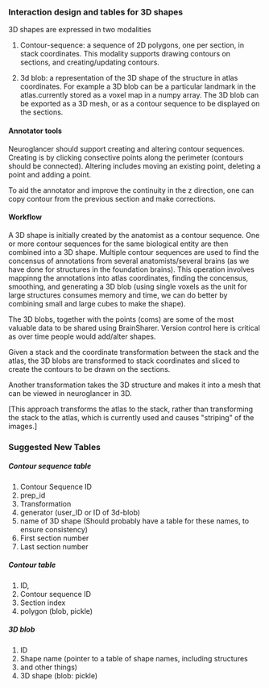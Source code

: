 ### Interaction design and tables for 3D shapes

3D shapes are expressed in two modalities

1. Contour-sequence: a sequence of 2D polygons, one per section, in
stack coordinates. This modality supports drawing contours on
sections, and creating/updating contours.

2. 3d blob: a representation of the 3D shape of the structure in
atlas coordinates. For example a 3D blob can be a particular 
landmark in the atlas.currently stored as a voxel map in a numpy
array. The 3D blob can be exported as a 3D mesh, or as
a contour sequence to be displayed on the sections.

#### Annotator tools

Neuroglancer should support creating and altering contour
sequences. Creating is by clicking consective points along the
perimeter (contours should be connected). Altering includes moving an
existing point, deleting a point and adding a point.

To aid the annotator and improve the continuity in the z direction,
one can copy contour from the previous section and make corrections.

#### Workflow

A 3D shape is initially created by the anatomist as a contour
sequence. One or more contour sequences for the same biological entity
are then combined into a 3D shape. Multiple contour sequences are used
to find the concensus of annotations from several anatomists/several brains (as we
have done for structures in the foundation brains). This operation
involves mappinng the annotations into atlas coordinates, finding the
concensus, smoothing, and generating a 3D blob (using single
voxels as the unit for large structures consumes memory and time, we
can do better by combining small and large cubes to make the shape).

The 3D blobs, together with the points (coms) are  some of the most valuable
data to be shared using BrainSharer. Version control here is critical
as over time people would add/alter shapes.

Given a stack and the coordinate transformation between the stack and
the atlas, the 3D blobs are transformed to stack coordinates and
sliced to create the contours to be drawn on the sections. 

Another transformation takes the 3D structure and makes it into a mesh
that can be viewed in neuroglancer in 3D.

[This approach transforms the atlas to the stack, rather than transforming the stack to the atlas, which is currently used and causes "striping" of the images.]

### Suggested New Tables

##### Contour sequence table
1. Contour Sequence ID
1. prep_id
1. Transformation  
1. generator (user_ID or ID of 3d-blob)  
1. name of 3D shape (Should probably have a table for these names, to
ensure consistency)  
1. First section number  
1. Last section number   

##### Contour table
1. ID,
1. Contour sequence ID
1. Section index
1. polygon (blob, pickle)

##### 3D blob

1. ID
1. Shape name (pointer to a table of shape names, including structures
1. and other things)
1. 3D shape (blob: pickle)
